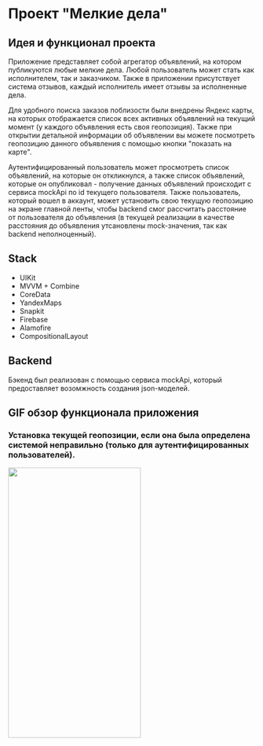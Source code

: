 # Проект "Мелкие дела" 

## Идея и функционал проекта 
  Приложение представляет собой агрегатор объявлений, на котором публикуются любые мелкие дела. Любой пользователь может стать как исполнителем, так и заказчиком. Также в приложении присутствует система отзывов, каждый исполнитель имеет отзывы за исполненные дела. 
  
  Для удобного поиска заказов поблизости были внедрены Яндекс карты, на которых отображается список всех активных объявлений на текущий момент (у каждого объявления есть своя геопозиция). Также при открытии детальной информации об объявлении вы можете посмотреть геопозицию данного объявления с помощью кнопки "показать на карте".
  
  Аутентифицированный пользователь может просмотреть список объявлений, на которые он откликнулся, а также список объявлений, которые он опубликовал - получение данных объявлений происходит с сервиса mockApi по id текущего пользователя. Также пользователь, который вошел в аккаунт, может установить свою текущую геопозицию на экране главной ленты, чтобы backend смог рассчитать расстояние от пользователя до объявления (в текущей реализации в качестве расстояния до объявления утсановлены mock-значения, так как backend неполноценный). 

## Stack
- UIKit
- MVVM + Combine
- CoreData
- YandexMaps
- Snapkit
- Firebase
- Alamofire
- CompositionalLayout

## Backend
  Бэкенд был реализован с помощью сервиса mockApi, который предоставляет возомжность создания json-моделей.

## GIF обзор функционала приложения 

### Установка текущей геопозиции, если она была определена системой неправильно (только для аутентифицированных пользователей).

<img src="https://github.com/kmp142/SmallMattersProject/assets/113245029/2561b208-6f4d-45cb-a4e2-d53c07248a44" width="270" height="550"/>
